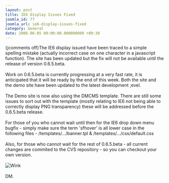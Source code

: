 ```yaml
---
layout: post
title: IE6 Display Issues Fixed
joomla_id: 77
joomla_url: ie6-display-issues-fixed
category: General
date: 2006-06-05 00:00:00.000000000 +09:30
---
```

<p>{jcomments off}The IE6 display issued have been traced to a simple spelling mistake  (actually incorrect case on one character in a javascript function). The  site has been updated but the fix will not be available until the  release of version 0.6.5.beta. <br /><br />Work on 0.6.5.beta is currently  progressing at a very fast rate, it is anticipated that it will be ready  by the end of this week. Both the site and the demo site have been  updated to the latest development ;evel.<br /><br />The Demo site is now  also using the DMCMS template. There are still some issues to sort out  with the template (mostly relating to IE6 not being able to correctly  display PNG transparency) these will be addressed before the 0.6.5.beta  release.<br /><br />For those of you who cannot wait until then for the IE6  drop down menu bugfix - simply make sure the term 'sfhover' is all lower  case in the following files - /templates/.../banner.tpl  &amp;   /templates/.../css/default.css<br /><br />Also, for those who cannot wait  for the rest of 0.6.5.beta - all current changes are commited to the CVS  repository - so you can checkout your own version.<br /><br /><img src="../tiny_mce/plugins/emotions/images/smiley-wink.gif" border="0" alt="Wink" title="Wink" /><br /><br />DM.</p>
